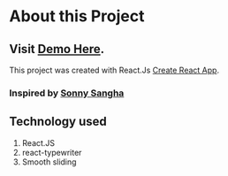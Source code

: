 # About this Project

## Visit [Demo Here](manojgami.com.np).

This project was created with React.Js [Create React App](https://github.com/facebook/create-react-app).

### Inspired by [Sonny Sangha](https://www.instagram.com/ssssangha/)

## Technology used

1. React.JS
2. react-typewriter
3. Smooth sliding
